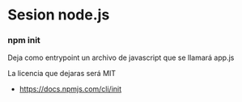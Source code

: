 # Sesion node.js


### npm init

Deja como entrypoint un archivo de javascript que se llamará app.js

La licencia que dejaras será MIT

  * https://docs.npmjs.com/cli/init 



